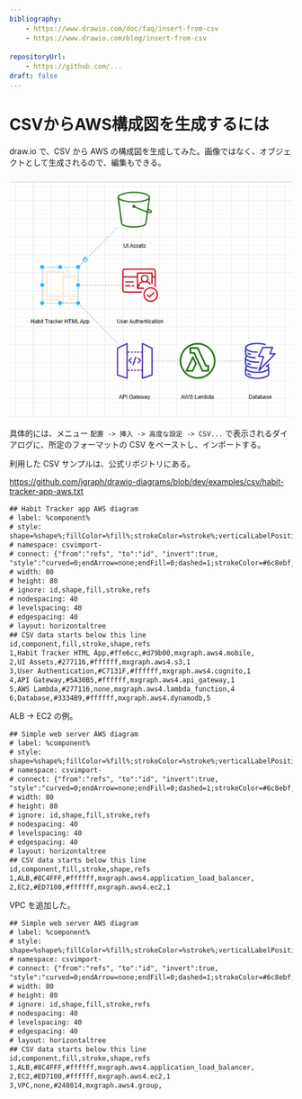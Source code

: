 ```yaml
---
bibliography: 
    - https://www.drawio.com/doc/faq/insert-from-csv
    - https://www.drawio.com/blog/insert-from-csv

repositoryUrl:
    - https://github.com/...
draft: false
---
```


# CSVからAWS構成図を生成するには

draw.io で、CSV から AWS の構成図を生成してみた。画像ではなく、オブジェクトとして生成されるので、編集もできる。

![Alt text](./diagram-from-csv/image.png)

具体的には、メニュー `配置 -> 挿入 -> 高度な設定 -> CSV...` で表示されるダイアログに、所定のフォーマットの CSV をペーストし、インポートする。

利用した CSV サンプルは、公式リポジトリにある。

https://github.com/jgraph/drawio-diagrams/blob/dev/examples/csv/habit-tracker-app-aws.txt

```Text
## Habit Tracker app AWS diagram
# label: %component%
# style: shape=%shape%;fillColor=%fill%;strokeColor=%stroke%;verticalLabelPosition=bottom;
# namespace: csvimport-
# connect: {"from":"refs", "to":"id", "invert":true, "style":"curved=0;endArrow=none;endFill=0;dashed=1;strokeColor=#6c8ebf;"}
# width: 80
# height: 80
# ignore: id,shape,fill,stroke,refs
# nodespacing: 40
# levelspacing: 40
# edgespacing: 40
# layout: horizontaltree
## CSV data starts below this line
id,component,fill,stroke,shape,refs
1,Habit Tracker HTML App,#ffe6cc,#d79b00,mxgraph.aws4.mobile,
2,UI Assets,#277116,#ffffff,mxgraph.aws4.s3,1
3,User Authentication,#C7131F,#ffffff,mxgraph.aws4.cognito,1
4,API Gateway,#5A30B5,#ffffff,mxgraph.aws4.api_gateway,1
5,AWS Lambda,#277116,none,mxgraph.aws4.lambda_function,4
6,Database,#3334B9,#ffffff,mxgraph.aws4.dynamodb,5
```

ALB -> EC2 の例。

```Text
## Simple web server AWS diagram
# label: %component%
# style: shape=%shape%;fillColor=%fill%;strokeColor=%stroke%;verticalLabelPosition=bottom;
# namespace: csvimport-
# connect: {"from":"refs", "to":"id", "invert":true, "style":"curved=0;endArrow=none;endFill=0;dashed=1;strokeColor=#6c8ebf;"}
# width: 80
# height: 80
# ignore: id,shape,fill,stroke,refs
# nodespacing: 40
# levelspacing: 40
# edgespacing: 40
# layout: horizontaltree
## CSV data starts below this line
id,component,fill,stroke,shape,refs
1,ALB,#8C4FFF,#ffffff,mxgraph.aws4.application_load_balancer,
2,EC2,#ED7100,#ffffff,mxgraph.aws4.ec2,1
```

VPC を追加した。

```Text
## Simple web server AWS diagram
# label: %component%
# style: shape=%shape%;fillColor=%fill%;strokeColor=%stroke%;verticalLabelPosition=bottom;
# namespace: csvimport-
# connect: {"from":"refs", "to":"id", "invert":true, "style":"curved=0;endArrow=none;endFill=0;dashed=1;strokeColor=#6c8ebf;"}
# width: 80
# height: 80
# ignore: id,shape,fill,stroke,refs
# nodespacing: 40
# levelspacing: 40
# edgespacing: 40
# layout: horizontaltree
## CSV data starts below this line
id,component,fill,stroke,shape,refs
1,ALB,#8C4FFF,#ffffff,mxgraph.aws4.application_load_balancer,
2,EC2,#ED7100,#ffffff,mxgraph.aws4.ec2,1
3,VPC,none,#248814,mxgraph.aws4.group,
```
